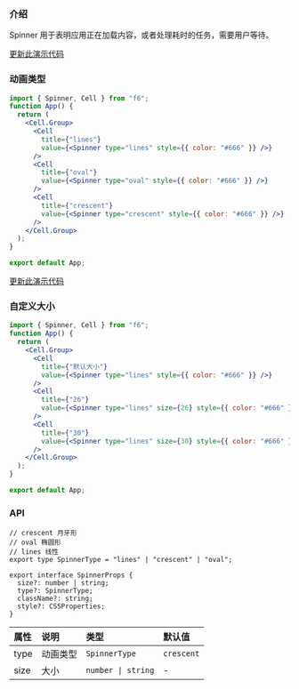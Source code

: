<div class="block-panel">

<h3>介绍</h3>

Spinner 用于表明应用正在加载内容，或者处理耗时的任务，需要用户等待。


</div>
<div class="block-panel">
        <a class="to-github-link" target="_blank" href=https://github.com/Webang/f6/tree/master/packages/f6/packages/spinner/demo/basic.md>更新此演示代码</a>
        <h3>动画类型</h3>

```jsx
import { Spinner, Cell } from "f6";
function App() {
  return (
    <Cell.Group>
      <Cell
        title={"lines"}
        value={<Spinner type="lines" style={{ color: "#666" }} />}
      />
      <Cell
        title={"oval"}
        value={<Spinner type="oval" style={{ color: "#666" }} />}
      />
      <Cell
        title={"crescent"}
        value={<Spinner type="crescent" style={{ color: "#666" }} />}
      />
    </Cell.Group>
  );
}

export default App;
```
</div>

<div class="block-panel">
        <a class="to-github-link" target="_blank" href=https://github.com/Webang/f6/tree/master/packages/f6/packages/spinner/demo/size.md>更新此演示代码</a>
        <h3>自定义大小</h3>

```jsx
import { Spinner, Cell } from "f6";
function App() {
  return (
    <Cell.Group>
      <Cell
        title={"默认大小"}
        value={<Spinner type="lines" style={{ color: "#666" }} />}
      />
      <Cell
        title={"26"}
        value={<Spinner type="lines" size={26} style={{ color: "#666" }} />}
      />
      <Cell
        title={"30"}
        value={<Spinner type="lines" size={30} style={{ color: "#666" }} />}
      />
    </Cell.Group>
  );
}

export default App;
```
</div>
<div class="block-panel">

<h3>API</h3>

```tsx
// crescent 月牙形
// oval 椭圆形
// lines 线性
export type SpinnerType = "lines" | "crescent" | "oval";

export interface SpinnerProps {
  size?: number | string;
  type?: SpinnerType;
  className?: string;
  style?: CSSProperties;
}
```

| 属性 | 说明 | 类型 | 默认值 |
| :-  | :- | :- | :- |
| type | 动画类型 | `SpinnerType` | `crescent` |
| size | 大小 | `number \| string` | - |
</div>